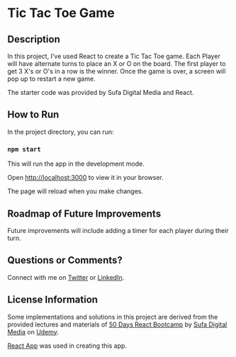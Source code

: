 # Tic Tac Toe Game

## Description

In this project, I've used React to create a Tic Tac Toe game. Each Player will have alternate turns to place an X or O on the board. The first player to get 3 X's or O's in a row is the winner. Once the game is over, a screen will pop up to restart a new game.

The starter code was provided by Sufa Digital Media and React.

## How to Run

In the project directory, you can run:

### `npm start`

This will run the app in the development mode.

Open [http://localhost:3000](http://localhost:3000) to view it in your browser.

The page will reload when you make changes.

## Roadmap of Future Improvements

Future improvements will include adding a timer for each player during their turn.

## Questions or Comments?

Connect with me on [Twitter](https://twitter.com/kristinedugan) or [LinkedIn](https://linkedin.com/in/kristinedugan).

## License Information

Some implementations and solutions in this project are derived from the provided lectures and materials of [50 Days React Bootcamp](https://www.udemy.com/course/build-real-world-react-programming-projects/) by [Sufa Digital Media](https://www.udemy.com/user/sufa-digital-media/) on [Udemy](https://www.udemy.com/).

[React App](https://github.com/facebook/create-react-app) was used in creating this app.
